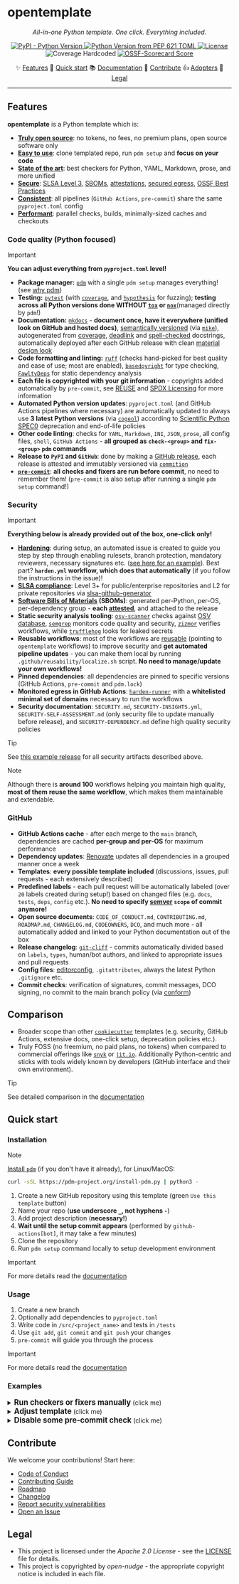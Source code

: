 <!--
SPDX-FileCopyrightText: © 2025 open-nudge <https://github.com/open-nudge>
SPDX-FileContributor: szymonmaszke <github@maszke.co>

SPDX-License-Identifier: Apache-2.0
-->

# opentemplate

<!-- mkdocs remove start -->

<!-- vale off -->

<!-- pyml disable-num-lines 30 line-length-->

<p align="center">
    <em>All-in-one Python template. One click. Everything included.</em>
</p>

<div align="center">

<a href="https://pypi.org/project/opentemplate">![PyPI - Python Version](https://img.shields.io/pypi/v/opentemplate?style=for-the-badge&label=release&labelColor=grey&color=blue)
</a>
<a href="https://pypi.org/project/opentemplate">![Python Version from PEP 621 TOML](https://img.shields.io/python/required-version-toml?tomlFilePath=https%3A%2F%2Fraw.githubusercontent.com%2Fopen-nudge%2Fopentemplate%2Fmain%2Fpyproject.toml&style=for-the-badge&label=python&labelColor=grey&color=blue)
</a>
<a href="https://opensource.org/licenses/Apache-2.0">![License](https://img.shields.io/badge/License-Apache_2.0-blue?style=for-the-badge)
</a>
<a>![Coverage Hardcoded](https://img.shields.io/badge/coverage-100%25-green?style=for-the-badge)
</a>
<a href="https://scorecard.dev/viewer/?uri=github.com/open-nudge/opentemplate">![OSSF-Scorecard Score](https://img.shields.io/ossf-scorecard/github.com/open-nudge/opentemplate?style=for-the-badge&label=OSSF)
</a>

</div>

<p align="center">
✨ <a href="#features">Features</a>
🚀 <a href="#quick-start">Quick start</a>
📚 <a href="https://open-nudge.github.io/opentemplate">Documentation</a>
🤝 <a href="#contribute">Contribute</a>
👍 <a href="https://github.com/open-nudge/opentemplate/blob/main/ADOPTERS.md">Adopters</a>
📜 <a href="#legal">Legal</a>
</p>

______________________________________________________________________

<!-- mkdocs remove end -->

## Features

__opentemplate__ is a Python template which is:

- [__Truly open source__](https://open-nudge.github.io/opentemplate/template/about/philosophy):
    no tokens, no fees, no premium plans, open source software only
- [__Easy to use__](https://open-nudge.github.io/opentemplate/template/quickstart/usage):
    clone templated repo, run `pdm setup` and __focus on your code__
- [__State of the art__](https://open-nudge.github.io/opentemplate/template/details):
    best checkers for Python, YAML, Markdown, prose, and more unified
- [__Secure__](https://open-nudge.github.io/opentemplate/template/details/security):
    [SLSA Level 3](https://slsa.dev/spec/v1.0-rc1/levels), [SBOMs](https://www.cisa.gov/sbom),
    [attestations](https://docs.github.com/en/actions/security-for-github-actions/using-artifact-attestations/using-artifact-attestations-to-establish-provenance-for-builds),
    [secured egress](https://github.com/step-security/harden-runner),
    [OSSF Best Practices](https://github.com/ossf/scorecard)
- [__Consistent__](https://open-nudge.github.io/opentemplate/template/configuration/basic):
    all pipelines (`GitHub Actions`, `pre-commit`)
    share the same `pyproject.toml` config
- [__Performant__](https://open-nudge.github.io/opentemplate/template/details/github-actions):
    parallel checks, builds, minimally-sized caches and checkouts

<!-- vale on -->

### Code quality (Python focused)

> [!IMPORTANT]
> __You can adjust everything from `pyproject.toml` level!__

- __Package manager:__ [`pdm`](https://pdm-project.org/en/latest/)
    with a single `pdm setup` manages everything!
    (see [why pdm](https://open-nudge.github.io/opentemplate/latest/template/about/faq/#why-use-pdm-instead-of-uv))
- __Testing:__ [`pytest`](https://docs.pytest.org/en/stable/)
    (with [`coverage`](https://coverage.readthedocs.io/en/7.9.1/),
    and [`hypothesis`](https://hypothesis.readthedocs.io/en/latest/) for
    fuzzing); __testing across all Python versions
    done WITHOUT [`tox`](https://tox.wiki/en/4.27.0/)
    or [`nox`](https://nox.thea.codes/en/stable/)__(managed directly by `pdm`!)
- __Documentation:__ [`mkdocs`](https://www.mkdocs.org/) -
    __document once, have it everywhere (unified look on GitHub and hosted docs)__,
    [semantically versioned](https://semver.org/)
    (via [`mike`](https://github.com/jimporter/mike)),
    autogenerated from
    [coverage](https://github.com/econchick/interrogate),
    [deadlink](https://github.com/AlexanderDokuchaev/md-dead-link-check)
    and [spell-checked](https://github.com/codespell-project/codespell) docstrings,
    automatically deployed after each GitHub release with clean
    [material design look](https://github.com/squidfunk/mkdocs-material)
- __Code formatting and linting:__ [`ruff`](https://github.com/astral-sh/ruff)
    (checks hand-picked for best quality and ease of use; most are enabled),
    [`basedpyright`](https://github.com/DetachHead/basedpyright)
    for type checking, [`FawltyDeps`](https://github.com/tweag/FawltyDeps)
    for static dependency analysis
- __Each file is copyrighted with your git information__ -
    copyrights added automatically by `pre-commit`,
    see [REUSE](https://reuse.readthedocs.io/en/stable/) and
    [SPDX Licensing](https://spdx.dev/learn/handling-license-info/)
    for more information
- __Automated Python version updates__: `pyproject.toml`
    (and GitHub Actions pipelines where necessary)
    are automatically updated to always use __3 latest Python
    versions__ (via [`cogeol`](https://pypi.org/project/cogeol/))
    according to [Scientific Python SPEC0](https://scientific-python.org/specs/spec-0000/)
    deprecation and end-of-life policies
- __Other code linting__: checks for `YAML`, `Markdown`, `INI`, `JSON`, `prose`,
    all config files, `shell`, `GitHub Actions` -
    __all grouped as `check-<group>` and `fix-<group>` `pdm` commands__
- __Release to `PyPI` and `GitHub`__: done by making a
    [GitHub release](https://docs.github.com/en/repositories/releasing-projects-on-github/about-releases),
    each release is attested and immutably versioned via
    [`commition`](https://pypi.org/project/commition/)
- [__`pre-commit`__](https://pre-commit.com/): __all checks and fixers are run
    before commit__, no need to remember them!
    (`pre-commit` is also setup after running a single `pdm setup` command!)

### Security

> [!IMPORTANT]
> __Everything below is already provided out of the box, one-click only!__

- [__Hardening__](https://open-nudge.github.io/opentemplate/latest/template/quickstart/installation/#hardening):
    during setup, an automated issue is created to guide you step by step
    through enabling rulesets, branch protection, mandatory reviewers,
    necessary signatures etc.
    ([see here for an example](https://github.com/open-nudge/opentemplate/issues/1)).
    Best part? __`harden.yml` workflow, which does that
    automatically__ (if you follow the instructions in the issue)!
- [__SLSA compliance__](https://slsa.dev/spec/v1.0-rc1/levels):
    Level 3+ for public/enterprise repositories
    and L2 for private repositories
    via [slsa-github-generator](https://github.com/slsa-framework/slsa-github-generator)
- __[Software Bills of Materials](https://www.cisa.gov/sbom) (SBOMs)__:
    generated per-Python, per-OS, per-dependency group -
    __each [attested](https://github.com/actions/attest)__,
    and attached to the release
- __Static security analysis tooling__: [`osv-scanner`](https://github.com/google/osv-scanner)
    checks against [OSV database](https://osv.dev/),
    [`semgrep`](https://semgrep.dev/) monitors code quality and security,
    [`zizmor`](https://github.com/zizmorcore/zizmor) verifies workflows,
    while [`trufflehog`](https://github.com/trufflesecurity/trufflehog)
    looks for leaked secrets
- __Reusable workflows__: most of the workflows are [reusable](https://docs.github.com/en/actions/sharing-automations/reusing-workflows)
    (pointing to `opentemplate` workflows) to improve security and
    __get automated pipeline updates__ - you can make them local by
    running `.github/reusability/localize.sh` script. __No need
    to manage/update your own workflows!__
- __Pinned dependencies__: all dependencies are pinned to specific versions
    (GitHub Actions, `pre-commit` and `pdm.lock`)
- __Monitored egress in GitHub Actions__: [`harden-runner`](https://github.com/step-security/harden-runner)
    with a __whitelisted minimal set of domains__ necessary to run the workflows
- __Security documentation__: `SECURITY.md`, `SECURITY-INSIGHTS.yml`,
    `SECURITY-SELF-ASSESSMENT.md` (only security file to update
    manually before release), and `SECURITY-DEPENDENCY.md`
    define high quality security policies

> [!TIP]
> See [this example release](https://github.com/open-nudge/opentemplate/releases/tag/v0.1.3)
> for all security artifacts described above.

> [!NOTE]
> Although there is __around 100__ workflows helping you
> maintain high quality, __most of them reuse the same workflow__,
> which makes them maintainable and extendable.

### GitHub

- __GitHub Actions cache__ - after each merge
    to the `main` branch, dependencies are cached __per-group and
    per-OS__ for maximum performance
- __Dependency updates__: [Renovate](https://docs.renovatebot.com/)
    updates all dependencies in a grouped manner once a week
- __Templates__: __every possible template included__ (discussions,
    issues, pull requests - each extensively described)
- __Predefined labels__ - each pull request will be automatically labeled
    (over `20` labels created during setup!) based on changed files
    (e.g. `docs`, `tests`, `deps`, `config` etc.).
    __No need to specify [semver](https://semver.org/) `scope`
    of commit anymore!__
- __Open source documents__: `CODE_OF_CONDUCT.md`,
    `CONTRIBUTING.md`, `ROADMAP.md`, `CHANGELOG.md`, `CODEOWNERS`, `DCO`,
    and much more - all automatically added and linked to your
    Python documentation out of the box
- __Release changelog__: [`git-cliff`](https://git-cliff.org/) - commits
    automatically divided based on `labels`, `types`, human/bot authors,
    and linked to appropriate issues and pull requests
- __Config files__: [editorconfig](https://editorconfig.org/), `.gitattributes`,
    always the latest Python `.gitignore` etc.
- __Commit checks__: verification of signatures, commit messages,
    DCO signing, no commit to the main branch policy
    (via [conform](https://github.com/siderolabs/conform))

## Comparison

- Broader scope than other [`cookiecutter`](https://github.com/cookiecutter/cookiecutter)
    templates (e.g. security, GitHub Actions, extensive docs, one-click setup,
    deprecation policies etc.).
- Truly FOSS (no freemium, no paid plans, no tokens) when compared to commercial
    offerings like [`snyk`](https://snyk.io/) or
    [`jit.io`](https://www.jit.io/). Additionally Python-centric and sticks
    with tools widely known by developers (GitHub interface and
    their own environment).

> [!TIP]
> See detailed comparison in the
> [documentation](https://open-nudge.github.io/opentemplate/latest/template/about/comparison/)

## Quick start

### Installation

> [!NOTE]
> [Install `pdm`](https://pdm-project.org/en/latest/#recommended-installation-method)
> (if you don't have it already), for Linux/MacOS:

```sh
curl -sSL https://pdm-project.org/install-pdm.py | python3 -
```

1. Create a new GitHub repository using this template
    (green `Use this template` button)
1. Name your repo (__use underscore `_`, not hyphens `-`__)
1. Add project description (__necessary!__)
1. __Wait until the setup commit appears__
    (performed by `github-actions[bot]`, it may take a few minutes)
1. Clone the repository
1. Run `pdm setup` command locally to setup development environment

> [!IMPORTANT]
> For more details read the
> [documentation](https://open-nudge.github.io/opentemplate/template/quickstart/installation)

### Usage

1. Create a new branch
1. Optionally add dependencies to `pyproject.toml`
1. Write code in `/src/<project_name>` and tests in `/tests`
1. Use `git add`, `git commit` and `git push` your changes
1. `pre-commit` will guide you through the process

> [!IMPORTANT]
> For more details read the
> [documentation](https://open-nudge.github.io/opentemplate/template/quickstart/usage)

### Examples

<details>
  <summary><b><big>Run checkers or fixers manually</big></b> (click me)</summary>
&nbsp;

```sh
> pdm check-<group> # pdm fix-<group>
```

Note that all `check` and `fix` commands are grouped for your convenience:

```sh
> pdm check-all # pdm fix-all
```

</details>

<details>
  <summary><b><big>Adjust template</big></b> (click me)</summary>
&nbsp;

> Most of the adjustments can be done by __only__ editing `pyproject.toml`

Common changes to `pyproject.toml`:

- Add dev dependencies under `[dependency-groups]`
    (everything is named `dev-<group>`)
- Modify `[tool.pdm.scripts]` for custom command
    (`check-<group>` or `fix-<group>`, the latter modifies files)
- Use `[tool.<name>]` to adjust specific tool configuration

> __Adjusting these sections will affect `pre-commit` and `GitHub Actions`__

</details>

<details>
  <summary><b><big>Disable some pre-commit check</big></b> (click me)</summary>
&nbsp;

> Disabling checks should be done cautiously!

`pre-commit` checks are defined in `.pre-commit-config.yaml`.

Disable a check using `SKIP` environment variable:

```sh
SKIP='<group1>,<group2>` git commit -m <message>
```

For details, refer to the `id` fields in `.pre-commit-config.yaml`.

> Some commands have both `<group>-fix` and `<group>-check`
> for different actions!

</details>

<!-- mkdocs remove start -->

## Contribute

We welcome your contributions! Start here:

- [Code of Conduct](/CODE_OF_CONDUCT.md)
- [Contributing Guide](/CONTRIBUTING.md)
- [Roadmap](/ROADMAP.md)
- [Changelog](/CHANGELOG.md)
- [Report security vulnerabilities](/SECURITY.md)
- [Open an Issue](https://github.com/open-nudge/opentemplate/issues)

## Legal

- This project is licensed under the _Apache 2.0 License_ - see
    the [LICENSE](/LICENSE.md) file for details.
- This project is copyrighted by _open-nudge_ - the
    appropriate copyright notice is included in each file.

<!-- mkdocs remove end -->

<!-- md-dead-link-check: on -->
